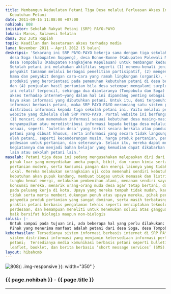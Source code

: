 ```yaml
---
title: Membangun Kedaulatan Petani Tiga Desa melalui Perluasan Akses Informasi Berbasis
  Kebutuhan Petani
date: 2011-09-16 11:08:00 +07:00
nohibah: 808
inisiator: Sekolah Rakyat Petani (SRP) PAYO-PAYO
lokasi: Maros, Sulawesi Selatan
dana: 262 Juta Rupiah
topik: Keadilan dan kesetaraan akses terhadap media
lama: November 2011 – April 2012 (5 bulan)
deskripsi: 'Sekarang ini SRP PAYO-PAYO bekerja sama dengan tiga sekolah petani di
  desa Soga (kabupaten Soppeng), desa Bonne-Bonne (Kabupaten Polewali Mandar), dan
  desa Tompobulu (Kabupaten Pangkajene Kepulauan) untuk membangun kedaulatan petani.
  Sekolah petani ini melakukan aktifitas seperti (1) menemu-kenali jenis hama dan
  penyakit tanaman melalui berbagai penelitian partisipatif, (2) mengendalikan perluasan
  hama dan penyakit dengan cara-cara yang ramah lingkungan (organik), (3) meningkatkan
  produksi yang berorientasi pada pemenuhan kebutuhan petani di desa bersangkutan,
  dan (4) penjualan hasil pertanian bila desa setempat mengalami surplus. Ketiga desa
  ini relatif terpencil, sehingga dua diantaranya (Tompobulu dan Soga) tidak memiliki
  akses terhadap internet—yang dalam hal ini dipandang penting sebagai sumber yang
  kaya akan informasi yang dibutuhkan petani. Untuk itu, demi terpenuhinya kebutuhan
  informasi berbasis petani, maka SRP PAYO-PAYO merancang satu sistem penyediaan dan
  distribusi informasi kepada tiga sekolah petani ini. Yaitu melalui penyediaan fortal
  website yang dikelola oleh SRP PAYO-PAYO. Portal website ini berfungsi ganda, yakni:
  (1) mencari dan menemukan informasi sesuai kebutuhan desa masing-masing dan (2)
  menyampaikan atau meredistribusi informasi kepada ketiga desa melalui media yang
  sesuai, seperti ‘buletin desa’ yang terbit secara berkala atau panduan uji coba
  petani yang dibuat khusus, serta informasi yang secara tidak langsung dibutuhkan
  oleh petani, seperti kecenderungan musim, harga produk pertanian, penemuan teknologi
  pedesaan untuk pertanian, dan seterusnya. Selain itu, mereka dapat mendokumentasikan
  kegiatannya dan menjadi bahan belajar yang kemudian dapat dikabarkan kepada petani
  lain atau sekolah petani lain.'
masalah: Petani tiga desa ini sedang mengusahakan melepaskan diri dari ketergantungan
  pihak luar yang menyediakan aneka pupuk, bibit, dan racun kimia serta teknologi
  pertanian modern, serta konsumsi pangan dan energi lainnya yang tidak berbasis pertanian
  lokal. Mereka melakukan serangkaian uji coba memenuhi sendiri kebutuhannya seperti
  kebutuhan akan pupuk kandang, membuat biogas untuk memasak dan listrik, membuat
  tungku hemat energi, melakukan pembenihan alami, menanam sendiri sayur-sayuran untuk
  konsumsi mereka, menarik orang-orang muda desa agar tetap bertani, dan tidak tergantung
  pada peluang kerja di kota. Upaya yang mereka tempuh tidak mudah, karena pihak pemerintah
  tidak serta merta memberi dukungan penuh atas upaya mereka, pihak perusahaan besar
  penyedia produk pertanian yang sangat dominan, serta masih terbatasnya kemampuan
  praktis petani berbasis pengalaman teknis seperti menciptakan teknologi pertanian
  perdesaan, dan kemampuan meneliti untuk menemukan solusi atas gangguan pertanian
  baik bersifat biologis maupun non-biologis
solusi: |-
  Untuk sampai pada tujuan ini, ada beberapa hal yang perlu dilakukan: Pertama, SRP PAYO-PAYO membangun sistem pengelolan informasi untuk petani melalui portal website. Kedua, membangun sistem kerjasama antar Sekolah Petani tiga desa ini untuk menjaring kebutuhan mendasar petani seperti masalah sosial-ekonomi pertanian, pengetahun bertani, teknologi pertanian perdesaan, teknik penanganan hama dan penyakit, dan sebagainya sesuai kebutuhan petani. Ketiga, Menghimpun berbagai jawaban atau jalan keluar yang diperoleh dari penelusuran media internet dan seterusnya [semisal menindaklanjuti kepada pihak lain yang memiliki kapasitas untuk menjawab persoalan petani]. Keempat, meredistribusi temuan, jawaban, atau informasi tersebut untuk petani tiga desa melalui media alternatif sesuai kebutuhan petani seperti bulletin desa, manual, leaflet, booklet, dan bila perlu ‘short message services’ (SMS).
  Pihak yang menerima manfaat adalah petani dari desa Soga, desa Tompobulu, dan desa Bonne-Bonne berikut Sekolah Rakyat Petani masing-masing desa.
keberhasilan: Tersedianya sistem informasi berbasis internet di SRP PAYO-PAYO; Tersedianya
  sistem distribusi informasi yang menjamin ketersediaan informasi pertanian bagi
  petani;  Tersedianya media komunikasi berbasis petani seperti bulletin desa, manual,
  leaflet, booklet, dan berita berbasis ‘short message services’ (SMS).
layout: hibahcmb
---
```


![808](/static/img/hibahcmb/808.png){: .img-responsive }{: width="350" }

### {{ page.nohibah }} - {{ page.title }}

---
